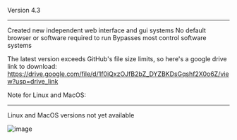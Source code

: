 Version 4.3
___________________________________________________________________________________________________________________

Created new independent web interface and gui systems
No default browser or software required to run
Bypasses most control software systems

The latest version exceeds GitHub's file size limits, so here's a google drive link to download:
https://drive.google.com/file/d/1f0iQxzOJfB2bZ_DYZBKDsGqshf2X0o6Z/view?usp=drive_link

Note for Linux and MacOS:
_______________________________
Linux and MacOS versions not yet available

![image](https://github.com/user-attachments/assets/9846c85e-0377-4942-8f2f-e26106853c8b)
